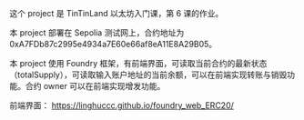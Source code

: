 这个 project 是 TinTinLand 以太坊入门课，第 6 课的作业。

本 project 部署在 Sepolia 测试网上，合约地址为 0xA7FDb87c2995e4934a7E60e66af8eA11E8A29B05。

本 project 使用 Foundry 框架，有前端界面，可读取当前合约的最新状态（totalSupply），可读取输入账户地址的当前余额，可以在前端实现转账与销毁功能。合约 owner 可以在前端实现增发功能。

前端界面：
https://linghuccc.github.io/foundry_web_ERC20/
